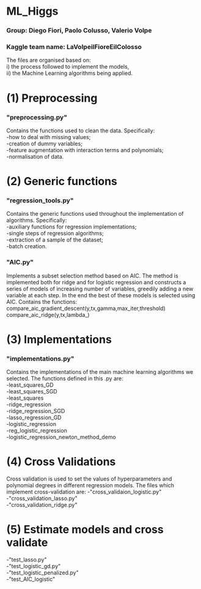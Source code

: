 # ML_Higgs

### Group: Diego Fiori, Paolo Colusso, Valerio Volpe
### Kaggle team name: LaVolpeilFioreEilColosso

The files are organised based on:<br />
i) the process followed to implement the models,<br />
ii) the Machine Learning algorithms being applied.<br />

# (1) Preprocessing 

### "preprocessing.py" <br />
Contains the functions used to clean the data. Specifically:<br />
-how to deal with missing values;<br />
-creation of dummy variables;<br />
-feature augmentation with interaction terms and polynomials;<br />
-normalisation of data.<br />



# (2) Generic functions

### "regression_tools.py" <br />
Contains the generic functions used throughout the implementation of algorithms. Specifically:<br />
-auxiliary functions for regression implementations;<br />
-single steps of regression algorithms;<br />
-extraction of a sample of the dataset;<br />
-batch creation.<br />

### "AIC.py"<br />
Implements a subset selection method based on AIC. The method is implemented both for ridge and for logistic regression and constructs a series of models of increasing number of variables, greedily adding a new variable at each step. In the end the best of these models is selected using AIC. Contains the functions:
compare_aic_gradient_descent(y,tx,gamma,max_iter,threshold)<br />
compare_aic_ridge(y,tx,lambda_)<br />



# (3) Implementations

### "implementations.py"<br />
Contains the implementations of the main machine learning algorithms we selected. The functions defined in this .py are:<br />
-least_squares_GD<br />
-least_squares_SGD<br />
-least_squares<br />
-ridge_regression<br />
-ridge_regression_SGD<br />
-lasso_regression_GD<br />
-logistic_regression<br />
-reg_logistic_regression<br />
-logistic_regression_newton_method_demo<br />



# (4) Cross Validations
Cross validation is used to set the values of hyperparameters and polynomial degrees in different regression models. The files which implement cross-validation are:
-"cross_validaion_logistic.py"<br />
-"cross_validation_lasso.py"<br />
-"cross_validation_ridge.py"<br />



# (5) Estimate models and cross validate
-"test_lasso.py"<br />
-"test_logistic_gd.py"<br />
-"test_logistic_penalized.py"<br />
-"test_AIC_logistic"<br />




